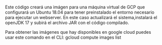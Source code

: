 Este código creará una imágen para una máquina virtual de GCP que configurará un Ubuntu 18.04 para tener preinstalado el entorno necesario para ejecutar un webserver. En este caso actualizará el sistema,instalará el openJDK 17 y subirá el archivo JAR con el código compilado.

Para obtener las imágenes que hay disponibles en google cloud puedes usar este comando en el CLI: gcloud compute images list